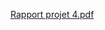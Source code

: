 
[Rapport projet 4.pdf](https://github.com/hbtounes/projet-Arduino-Bentounes-Cayla/files/13977531/Rapport.projet.4.pdf)
